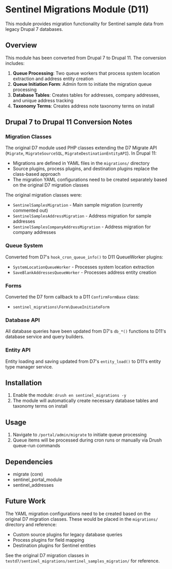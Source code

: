 # Sentinel Migrations Module (D11)

This module provides migration functionality for Sentinel sample data from legacy Drupal 7 databases.

## Overview

This module has been converted from Drupal 7 to Drupal 11. The conversion includes:

1. **Queue Processing**: Two queue workers that process system location extraction and address entity creation
2. **Queue Initiation Form**: Admin form to initiate the migration queue processing
3. **Database Tables**: Creates tables for addresses, company addresses, and unique address tracking
4. **Taxonomy Terms**: Creates address note taxonomy terms on install

## Drupal 7 to Drupal 11 Conversion Notes

### Migration Classes

The original D7 module used PHP classes extending the D7 Migrate API (`Migrate`, `MigrateSourceSQL`, `MigrateDestinationEntityAPI`). In Drupal 11:

- Migrations are defined in YAML files in the `migrations/` directory
- Source plugins, process plugins, and destination plugins replace the class-based approach
- The migration YAML configurations need to be created separately based on the original D7 migration classes

The original migration classes were:
- `SentinelSamplesMigration` - Main sample migration (currently commented out)
- `SentinelSamplesAddressMigration` - Address migration for sample addresses
- `SentinelSamplesCompanyAddressMigration` - Address migration for company addresses

### Queue System

Converted from D7's `hook_cron_queue_info()` to D11 QueueWorker plugins:
- `SystemLocationQueueWorker` - Processes system location extraction
- `SaveBlankAddressesQueueWorker` - Processes address entity creation

### Forms

Converted the D7 form callback to a D11 `ConfirmFormBase` class:
- `sentinel_migrations\Form\QueueInitiateForm`

### Database API

All database queries have been updated from D7's `db_*()` functions to D11's database service and query builders.

### Entity API

Entity loading and saving updated from D7's `entity_load()` to D11's entity type manager service.

## Installation

1. Enable the module: `drush en sentinel_migrations -y`
2. The module will automatically create necessary database tables and taxonomy terms on install

## Usage

1. Navigate to `/portal/admin/migrate` to initiate queue processing
2. Queue items will be processed during cron runs or manually via Drush queue-run commands

## Dependencies

- migrate (core)
- sentinel_portal_module
- sentinel_addresses

## Future Work

The YAML migration configurations need to be created based on the original D7 migration classes. These would be placed in the `migrations/` directory and reference:
- Custom source plugins for legacy database queries
- Process plugins for field mapping
- Destination plugins for Sentinel entities

See the original D7 migration classes in `testd7/sentinel_migrations/sentinel_samples_migration/` for reference.
